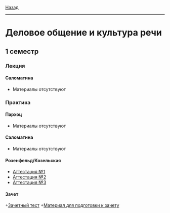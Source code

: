 [Назад](../../README.md)
***

# Деловое общение и культура речи

## 1 семестр

### Лекция

#### Саломатина

+ Материалы отсутствуют

### Практика

#### Пархоц

+ Материалы отсутствуют

#### Саломатина

+ Материалы отсутствуют

#### Розенфельд/Козельская

+ [Аттестация №1](russian-att-1-fact.md)
+ [Аттестация №2](russian-att-2-fact.md)
+ [Аттестация №3](russian-att-3-fact.md)

#### Зачет
+[Зачетный тест](russian-final-test.md)
+[Материал для подготовки к зачету](russian-theory.md)
